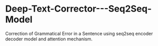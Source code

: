 # Deep-Text-Corrector---Seq2Seq-Model
Correction of Grammatical Error in a Sentence using seq2seq encoder decoder model and attention mechanism.
